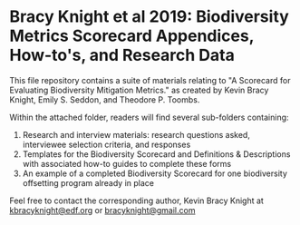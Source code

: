 # Bracy Knight et al 2019: Biodiversity Metrics Scorecard Appendices, How-to's, and Research Data


This file repository contains a suite of materials relating to "A Scorecard for Evaluating Biodiversity Mitigation Metrics." as created by Kevin Bracy Knight, Emily S. Seddon, and Theodore P. Toombs. 

Within the attached folder, readers will find several sub-folders containing:

1. Research and interview materials: research questions asked, interviewee selection criteria, and responses
2. Templates for the Biodiversity Scorecard and Definitions & Descriptions with associated how-to guides to complete these forms
3. An example of a completed Biodiversity Scorecard for one biodiversity offsetting program already in place

Feel free to contact the corresponding author, Kevin Bracy Knight at kbracyknight@edf.org or bracyknight@gmail.com
